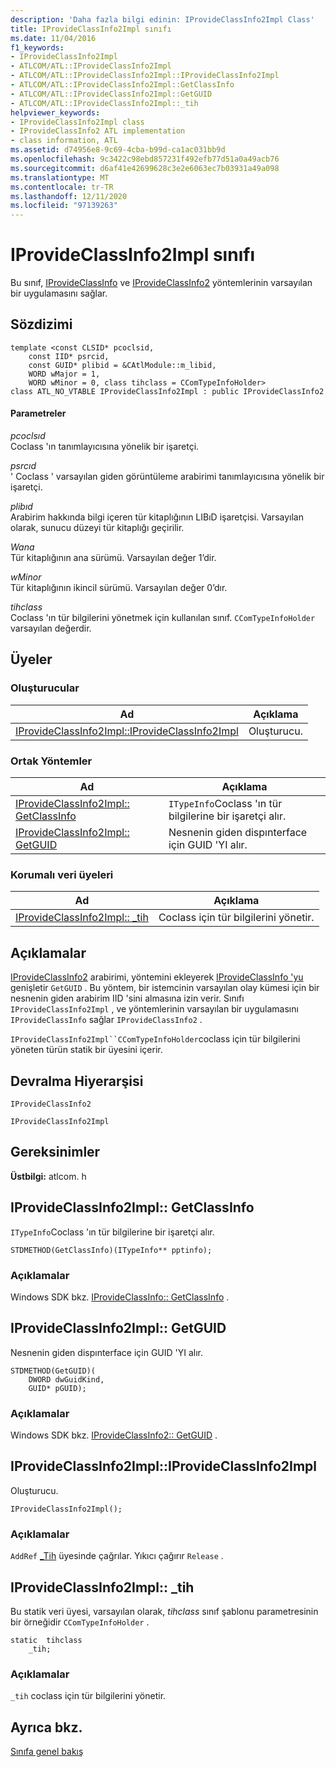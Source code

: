 ```yaml
---
description: 'Daha fazla bilgi edinin: IProvideClassInfo2Impl Class'
title: IProvideClassInfo2Impl sınıfı
ms.date: 11/04/2016
f1_keywords:
- IProvideClassInfo2Impl
- ATLCOM/ATL::IProvideClassInfo2Impl
- ATLCOM/ATL::IProvideClassInfo2Impl::IProvideClassInfo2Impl
- ATLCOM/ATL::IProvideClassInfo2Impl::GetClassInfo
- ATLCOM/ATL::IProvideClassInfo2Impl::GetGUID
- ATLCOM/ATL::IProvideClassInfo2Impl::_tih
helpviewer_keywords:
- IProvideClassInfo2Impl class
- IProvideClassInfo2 ATL implementation
- class information, ATL
ms.assetid: d74956e8-9c69-4cba-b99d-ca1ac031bb9d
ms.openlocfilehash: 9c3422c98ebd857231f492efb77d51a0a49acb76
ms.sourcegitcommit: d6af41e42699628c3e2e6063ec7b03931a49a098
ms.translationtype: MT
ms.contentlocale: tr-TR
ms.lasthandoff: 12/11/2020
ms.locfileid: "97139263"
---
```

# <a name="iprovideclassinfo2impl-class"></a>IProvideClassInfo2Impl sınıfı

Bu sınıf, [IProvideClassInfo](/windows/win32/api/ocidl/nn-ocidl-iprovideclassinfo) ve [IProvideClassInfo2](/windows/win32/api/ocidl/nn-ocidl-iprovideclassinfo2) yöntemlerinin varsayılan bir uygulamasını sağlar.

## <a name="syntax"></a>Sözdizimi

```
template <const CLSID* pcoclsid,
    const IID* psrcid,
    const GUID* plibid = &CAtlModule::m_libid,
    WORD wMajor = 1,
    WORD wMinor = 0, class tihclass = CComTypeInfoHolder>
class ATL_NO_VTABLE IProvideClassInfo2Impl : public IProvideClassInfo2
```

#### <a name="parameters"></a>Parametreler

*pcoclsıd*<br/>
Coclass 'ın tanımlayıcısına yönelik bir işaretçi.

*psrcıd*<br/>
' Coclass ' varsayılan giden görüntüleme arabirimi tanımlayıcısına yönelik bir işaretçi.

*plibıd*<br/>
Arabirim hakkında bilgi içeren tür kitaplığının LIBıD işaretçisi. Varsayılan olarak, sunucu düzeyi tür kitaplığı geçirilir.

*Wana*<br/>
Tür kitaplığının ana sürümü. Varsayılan değer 1’dir.

*wMinor*<br/>
Tür kitaplığının ikincil sürümü. Varsayılan değer 0’dır.

*tihclass*<br/>
Coclass 'ın tür bilgilerini yönetmek için kullanılan sınıf. `CComTypeInfoHolder` varsayılan değerdir.

## <a name="members"></a>Üyeler

### <a name="constructors"></a>Oluşturucular

|Ad|Açıklama|
|----------|-----------------|
|[IProvideClassInfo2Impl::IProvideClassInfo2Impl](#iprovideclassinfo2impl)|Oluşturucu.|

### <a name="public-methods"></a>Ortak Yöntemler

|Ad|Açıklama|
|----------|-----------------|
|[IProvideClassInfo2Impl:: GetClassInfo](#getclassinfo)|`ITypeInfo`Coclass 'ın tür bilgilerine bir işaretçi alır.|
|[IProvideClassInfo2Impl:: GetGUID](#getguid)|Nesnenin giden dispınterface için GUID 'YI alır.|

### <a name="protected-data-members"></a>Korumalı veri üyeleri

|Ad|Açıklama|
|----------|-----------------|
|[IProvideClassInfo2Impl:: _tih](#_tih)|Coclass için tür bilgilerini yönetir.|

## <a name="remarks"></a>Açıklamalar

[IProvideClassInfo2](/windows/win32/api/ocidl/nn-ocidl-iprovideclassinfo2) arabirimi, yöntemini ekleyerek [IProvideClassInfo 'yu](/windows/win32/api/ocidl/nn-ocidl-iprovideclassinfo) genişletir `GetGUID` . Bu yöntem, bir istemcinin varsayılan olay kümesi için bir nesnenin giden arabirim IID 'sini almasına izin verir. Sınıfı `IProvideClassInfo2Impl` , ve yöntemlerinin varsayılan bir uygulamasını `IProvideClassInfo` sağlar `IProvideClassInfo2` .

`IProvideClassInfo2Impl``CComTypeInfoHolder`coclass için tür bilgilerini yöneten türün statik bir üyesini içerir.

## <a name="inheritance-hierarchy"></a>Devralma Hiyerarşisi

`IProvideClassInfo2`

`IProvideClassInfo2Impl`

## <a name="requirements"></a>Gereksinimler

**Üstbilgi:** atlcom. h

## <a name="iprovideclassinfo2implgetclassinfo"></a><a name="getclassinfo"></a> IProvideClassInfo2Impl:: GetClassInfo

`ITypeInfo`Coclass 'ın tür bilgilerine bir işaretçi alır.

```
STDMETHOD(GetClassInfo)(ITypeInfo** pptinfo);
```

### <a name="remarks"></a>Açıklamalar

Windows SDK bkz. [IProvideClassInfo:: GetClassInfo](/windows/win32/api/ocidl/nf-ocidl-iprovideclassinfo-getclassinfo) .

## <a name="iprovideclassinfo2implgetguid"></a><a name="getguid"></a> IProvideClassInfo2Impl:: GetGUID

Nesnenin giden dispınterface için GUID 'YI alır.

```
STDMETHOD(GetGUID)(
    DWORD dwGuidKind,
    GUID* pGUID);
```

### <a name="remarks"></a>Açıklamalar

Windows SDK bkz. [IProvideClassInfo2:: GetGUID](/windows/win32/api/ocidl/nf-ocidl-iprovideclassinfo2-getguid) .

## <a name="iprovideclassinfo2impliprovideclassinfo2impl"></a><a name="iprovideclassinfo2impl"></a> IProvideClassInfo2Impl::IProvideClassInfo2Impl

Oluşturucu.

```
IProvideClassInfo2Impl();
```

### <a name="remarks"></a>Açıklamalar

`AddRef` [_Tih](#_tih) üyesinde çağrılar. Yıkıcı çağırır `Release` .

## <a name="iprovideclassinfo2impl_tih"></a><a name="_tih"></a> IProvideClassInfo2Impl:: _tih

Bu statik veri üyesi, varsayılan olarak, *tihclass* sınıf şablonu parametresinin bir örneğidir `CComTypeInfoHolder` .

```
static  tihclass
    _tih;
```

### <a name="remarks"></a>Açıklamalar

`_tih` coclass için tür bilgilerini yönetir.

## <a name="see-also"></a>Ayrıca bkz.

[Sınıfa genel bakış](../../atl/atl-class-overview.md)
